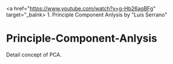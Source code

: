 <a href="https://www.youtube.com/watch?v=g-Hb26agBFg" target="_balnk> 1. Principle Component Anlysis by "Luis Serrano"</a>
# Principle-Component-Anlysis
Detail concept of PCA. 
